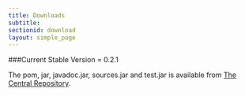 ```yaml
---
title: Downloads
subtitle:
sectionid: download
layout: simple_page
---
```


###Current Stable Version = 0.2.1


The pom, jar, javadoc.jar, sources.jar and test.jar is available from 
<a href="http://search.maven.org/#search|ga|1|datasketches">The Central Repository</a>.


